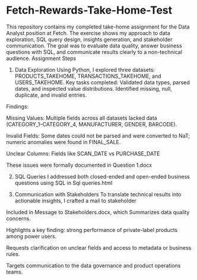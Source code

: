 # Fetch-Rewards-Take-Home-Test
This repository contains my completed take-home assignment for the Data Analyst position at Fetch. The exercise shows my approach to data exploration, SQL query design, insights generation, and stakeholder communication. The goal was to evaluate data quality, answer business questions with SQL, and communicate results clearly to a non-technical audience.
Assignment Steps
1. Data Exploration
Using Python, I explored three datasets: PRODUCTS_TAKEHOME, TRANSACTIONS_TAKEHOME, and USERS_TAKEHOME.
Key tasks completed:
Validated data types, parsed dates, and inspected value distributions.
Identified missing, null, duplicate, and invalid entries.

Findings:

Missing Values: Multiple fields across all datasets lacked data (CATEGORY_1–CATEGORY_4, MANUFACTURER, GENDER, BARCODE).

Invalid Fields: Some dates could not be parsed and were converted to NaT; numeric anomalies were found in FINAL_SALE.

Unclear Columns: Fields like SCAN_DATE vs PURCHASE_DATE

These issues were formally documented in Question 1.docx

2. SQL Queries
I addressed both closed-ended and open-ended business questions using SQL in Sql queries.html

3. Communication with Stakeholders
To translate technical results into actionable insights, I crafted a  mail to stakeholder

Included in Message to Stakeholders.docx, which Summarizes data quality concerns.

Highlights a key finding: strong performance of private-label products among power users.

Requests clarification on unclear fields and access to metadata or business rules.

Targets communication to the data governance and product operations teams.

